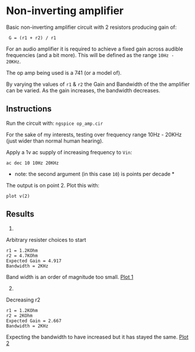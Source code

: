 # Non-inverting amplifier

Basic non-inverting amplifier circuit with 2 resistors producing gain of:
```
 G = (r1 + r2) / r1
```

For an audio amplifier it is required to achieve a fixed gain across audible frequencies (and a bit more).
This will be defined as the range `10Hz - 20KHz`.

The op amp being used is a 741 (or a model of).

By varying the values of `r1` & `r2` the Gain and Bandwidth of the the amplifier can be varied.
As the gain increases, the bandwidth decreases.

## Instructions

Run the circuit with:
 ```ngspice op_amp.cir```

For the sake of my interests, testing over frequency range 10Hz - 20KHz (just wider than normal human hearing).

Apply a 1v ac supply of increasing frequency to `Vin`:
```
ac dec 10 10Hz 20KHz
```
* note: the second argument (in this case `10`) is points per decade *

The output is on point 2. Plot this with:
```
plot v(2)
```

## Results

1.
Arbitrary resister choices to start
```
r1 = 1.2KOhm
r2 = 4.7KOhm
Expected Gain = 4.917
Bandwidth = 2KHz
```
Band width is an order of magnitude too small.
[Plot 1](plots/plot_1.png)

2.
Decreasing r2
```
r1 = 1.2KOhm
r2 = 2KOhm
Expected Gain = 2.667
Bandwidth = 2KHz
```
Expecting the bandwidth to have increased but it has stayed the same.
[Plot 2](plots/plot_2.png)